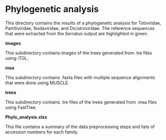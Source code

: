 # Phylogenetic analysis

This directory contains the results of a phylogenetic analysis for Totiviridae, Partitiviridae, Nodaviridae, and Dicistroviridae.
The reference sequences that were extracted from the Serratus output are highlighted in green.

__images__


This subdirectory contains images of the trees generated from .tre files using iTOL.

__msa__


This subdirectory contains .fasta files with multiple sequence alignments that were done using MUSCLE.

__trees__


This subdirectory contains .tre files of the trees generated from .msa files using FastTree.

__Phylo_analysis.xlsx__


This file contains a summary of the data preprocessing steps and lists of accession numbers for each family.
